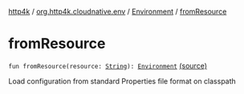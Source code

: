 [http4k](../../index.md) / [org.http4k.cloudnative.env](../index.md) / [Environment](index.md) / [fromResource](./from-resource.md)

# fromResource

`fun fromResource(resource: `[`String`](https://kotlinlang.org/api/latest/jvm/stdlib/kotlin/-string/index.html)`): `[`Environment`](index.md) [(source)](https://github.com/http4k/http4k/blob/master/http4k-cloudnative/src/main/kotlin/org/http4k/cloudnative/env/Environment.kt#L39)

Load configuration from standard Properties file format on classpath


